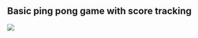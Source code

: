 ## Basic ping pong game with score tracking


<p align="left">
<img align="center" src="https://github.com/PmnAngelov/ping-pong/blob/main/img/pingpong.png" />
</p>



